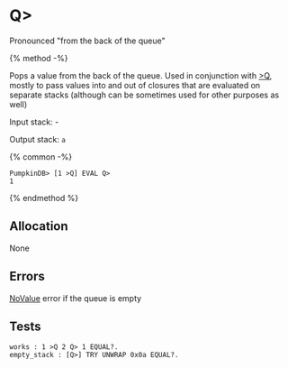 # Q\>

Pronounced "from the back of the queue"

{% method -%}

Pops a value from the back of the queue.  Used in conjunction with [>Q](TO_BQ.md), mostly
to pass values into and out of closures that are evaluated on separate stacks (although can be
sometimes used for other purposes as well)

Input stack: -

Output stack: `a`

{% common -%}

```
PumpkinDB> [1 >Q] EVAL Q>
1
```

{% endmethod %}

## Allocation

None

## Errors

[NoValue](./errors/NoValue.md) error if the queue is empty

## Tests

```test
works : 1 >Q 2 Q> 1 EQUAL?.
empty_stack : [Q>] TRY UNWRAP 0x0a EQUAL?.
```
